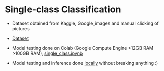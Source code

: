 # Single-class Classification
* Dataset obtained from Kaggle, Google_images and manual clicking of pictures 
* [Dataset](https://drive.google.com/open?id=1olOGcwvplO4enCL0pMsyB04C8BvWZVuz)

* Model testing done on Colab (Google Compute Engine >12GB RAM >100GB RAM), [single_class.ipynb](https://drive.google.com/open?id=19Hqh9BiE5ziKzftuaDTw796_so2SQ2kv)
* Model testing and inference done [locally](https://drive.google.com/open?id=19IunNDU7l65StLmFrnFO4UVlTuzRhCyn) without breaking anything :) 
